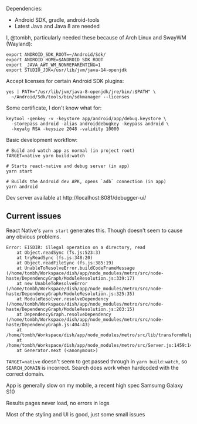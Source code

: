 Dependencies:

- Android SDK, gradle, android-tools
- Latest Java and Java 8 are needed

I, @tombh, particularly needed these because of Arch Linux and SwayWM (Wayland):

```
export ANDROID_SDK_ROOT=~/Android/Sdk/
export ANDROID_HOME=$ANDROID_SDK_ROOT
export _JAVA_AWT_WM_NONREPARENTING=1
export STUDIO_JDK=/usr/lib/jvm/java-14-openjdk
```

Accept licenses for certain Android SDK plugins:

```
yes | PATH="/usr/lib/jvm/java-8-openjdk/jre/bin/:$PATH" \
  ~/Android/Sdk/tools/bin/sdkmanager --licenses
```

Some certificate, I don't know what for:

```
keytool -genkey -v -keystore app/android/app/debug.keystore \
  -storepass android -alias androiddebugkey -keypass android \
  -keyalg RSA -keysize 2048 -validity 10000
```

Basic development workflow:

```
# Build and watch app as normal (in project root)
TARGET=native yarn build:watch

# Starts react-native and debug server (in app)
yarn start

# Builds the Android dev APK, opens `adb` connection (in app)
yarn android
```

Dev server available at http://localhost:8081/debugger-ui/

## Current issues

React Native's `yarn start` generates this. Though doesn't seem to cause any obvious problems.

```
Error: EISDIR: illegal operation on a directory, read
    at Object.readSync (fs.js:523:3)
    at tryReadSync (fs.js:348:20)
    at Object.readFileSync (fs.js:385:19)
    at UnableToResolveError.buildCodeFrameMessage (/home/tombh/Workspace/dish/app/node_modules/metro/src/node-haste/DependencyGraph/ModuleResolution.js:339:17)
    at new UnableToResolveError (/home/tombh/Workspace/dish/app/node_modules/metro/src/node-haste/DependencyGraph/ModuleResolution.js:325:35)
    at ModuleResolver.resolveDependency (/home/tombh/Workspace/dish/app/node_modules/metro/src/node-haste/DependencyGraph/ModuleResolution.js:203:15)
    at DependencyGraph.resolveDependency (/home/tombh/Workspace/dish/app/node_modules/metro/src/node-haste/DependencyGraph.js:404:43)
    at /home/tombh/Workspace/dish/app/node_modules/metro/src/lib/transformHelpers.js:301:42
    at /home/tombh/Workspace/dish/app/node_modules/metro/src/Server.js:1459:14
    at Generator.next (<anonymous>)
```

`TARGET=native` doesn't seem to get passed through in `yarn build:watch`, so `SEARCH_DOMAIN`
is incorrect. Search does work when hardcoded with the correct domain.

App is generally slow on my mobile, a recent high spec Samsumg Galaxy S10

Results pages never load, no errors in logs

Most of the styling and UI is good, just some small issues
